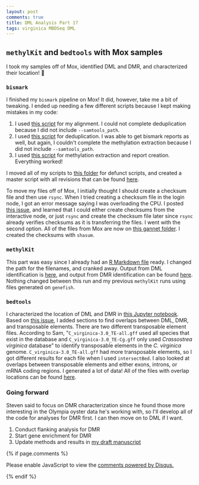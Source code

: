 ```yaml
---
layout: post
comments: true
title: DML Analysis Part 17
tags: virginica MBDSeq DML 
---
```


## `methylKit` and `bedtools` with Mox samples

I took my samples off of Mox, identified DML and DMR, and characterized their location! :tada:

### `bismark`

I finished my `bismark` pipeline on Mox! It did, however, take me a bit of tweaking. I ended up needing a few different scripts because I kept making mistakes in my code:

1. I used [this script](https://github.com/fish546-2018/yaamini-virginica/blob/master/scripts/defunct-scripts/2018-10-31-Bismark-Revised-Parameters-Samtools.sh) for my alignment. I could not complete deduplication because I did not include `--samtools_path`.
2. I used [this script](https://github.com/fish546-2018/yaamini-virginica/blob/master/scripts/defunct-scripts/2018-11-06-Bismark-Deduplication-Onwards.sh) for deduplication. I was able to get bismark reports as well, but again, I couldn't complete the methylation extraction because I did not include `--samtools_path`.
3. I used [this script](https://github.com/fish546-2018/yaamini-virginica/blob/master/scripts/defunct-scripts/2018-11-06-Methylation-Extraction.sh) for methylation extraction and report creation. Everything worked!

I moved all of my scripts to [this folder](https://github.com/fish546-2018/yaamini-virginica/blob/master/scripts/defunct-scripts/) for defunct scripts, and created a master script with all revisions that can be found [here](https://github.com/fish546-2018/yaamini-virginica/blob/master/scripts/2018-11-08-Bismark-Revised-Parameters-Samtools.sh).

To move my files off of Mox, I initially thought I should create a checksum file and then use `rsync`. When I tried creating a checksum file in the login node, I got an error message saying I was overloading the CPU. I posted [this issue](https://github.com/RobertsLab/resources/issues/473), and learned that I could either create checksums from the interactive node, or just `rsync` and create the checksum file later since `rsync` already verifies checksums as it is transferring the files. I went with the second option. All of the files from Mox are now on [this gannet folder](http://gannet.fish.washington.edu/spartina/2018-10-10-project-virginica-oa-Large-Files/2018-11-07-Bismark-Mox/). I created the checksums with `shasum`.

### `methylKit`

This part was easy since I already had an [R Markdown file](https://github.com/fish546-2018/yaamini-virginica/blob/master/analyses/2018-10-25-MethylKit/2018-10-25-MethylKit.Rmd) ready. I changed the path for the filenames, and cranked away. Output from DML identification is [here](https://github.com/fish546-2018/yaamini-virginica/tree/master/analyses/2018-10-25-MethylKit/2018-10-25-Loci-Analysis), and output from DMR identification can be found [here](https://github.com/fish546-2018/yaamini-virginica/tree/master/analyses/2018-10-25-MethylKit/2018-10-25-Tiling-Analysis). Nothing changed between this run and my previous `methylKit` runs using files generated on `genefish`.

### `bedtools`

I characterized the location of DML and DMR in [this Jupyter notebook](https://github.com/fish546-2018/yaamini-virginica/blob/master/notebooks/2018-11-01-DML-and-DMR-Analysis.ipynb). Based on [this issue](https://github.com/RobertsLab/resources/issues/466), I added sections to find overlaps between DML, DMR, and transposable elements. There are two different transposable element files. According to Sam, "`C_virginica-3.0_TE-all.gff` used all species that exist in the database and `C_virginica-3.0_TE-Cg.gff` only used _Crassostrea virginica_ database" to identify transposable elements in the _C. virginica_ genome. `C_virginica-3.0_TE-all.gff` had more transposable elements, so I got different results for each file when I used `intersectBed`. I also looked at overlaps between transposable elements and either exons, introns, or mRNA coding regions. I generated a lot of data! All of the files with overlap locations can be found [here](https://github.com/fish546-2018/yaamini-virginica/tree/master/analyses/2018-11-01-DML-and-DMR-Analysis).

### Going forward

Steven said to focus on DMR characterization since he found those more interesting in the Olympia oyster data he's working with, so I'll develop all of the code for analyses for DMR first. I can then move on to DML if I want.

1. Conduct flanking analysis for DMR
2. Start gene enrichment for DMR
3. Update methods and results in [my draft manuscript](https://docs.google.com/document/d/1gOMJrnhs4D-jCKWlJK2tm0Z27IrSqMkmc7K1pDBmqi0/edit#)

{% if page.comments %}

<div id="disqus_thread"></div>
<script>

/**
*  RECOMMENDED CONFIGURATION VARIABLES: EDIT AND UNCOMMENT THE SECTION BELOW TO INSERT DYNAMIC VALUES FROM YOUR PLATFORM OR CMS.
*  LEARN WHY DEFINING THESE VARIABLES IS IMPORTANT: https://disqus.com/admin/universalcode/#configuration-variables*/
/*
var disqus_config = function () {
this.page.url = PAGE_URL;  // Replace PAGE_URL with your page's canonical URL variable
this.page.identifier = PAGE_IDENTIFIER; // Replace PAGE_IDENTIFIER with your page's unique identifier variable
};
*/
(function() { // DON'T EDIT BELOW THIS LINE
var d = document, s = d.createElement('script');
s.src = 'https://the-responsible-grad-student.disqus.com/embed.js';
s.setAttribute('data-timestamp', +new Date());
(d.head || d.body).appendChild(s);
})();
</script>
<noscript>Please enable JavaScript to view the <a href="https://disqus.com/?ref_noscript">comments powered by Disqus.</a></noscript>

{% endif %}

<script id="dsq-count-scr" src="//the-responsible-grad-student.disqus.com/count.js" async></script>
